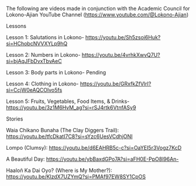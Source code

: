The following are videos made in conjunction with the Academic Council for Lokono-Ajian
YouTube Channel (https://www.youtube.com/@Lokono-Ajian)


Lessons

Lesson 1: Salutations in Lokono- https://youtu.be/Sh5zsoi6Huk?si=HChobcNVVXYLp9hQ

Lesson 2: Numbers in Lokono- https://youtu.be/4vrhkXwvQ7U?si=bjAqJFbDvxTbvAeC

Lesson 3: Body parts in Lokono- Pending

Lesson 4: Clothing in Lokono- https://youtu.be/GRxfkZfVlrI?si=CcjW0eAQCOlvo5fs

Lesson 5: Fruits, Vegetables, Food Items, & Drinks- https://youtu.be/3z1M6HvM_ag?si=rSJ4rtk6VtnfASy9



Stories

Waia Chikano Bunaha (The Clay Diggers Trail): https://youtu.be/tfcDkatI7C8?si=sYzc6UesVCdhjONI

Lompo (Clumsy): https://youtu.be/d6EAHRB5c-c?si=OaYEI5r3Vogz7KcD

A Beautiful Day: https://youtu.be/ybBaxdGPo7A?si=aFH0E-PpO8l96An-

Haaloñ Ka Dai Oyo? (Where is My Mother?): https://youtu.be/KlzdX7UZYmQ?si=PMAf97EW8SY1CpOS
